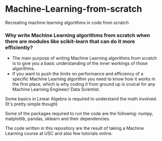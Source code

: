 # Machine-Learning-from-scratch
Recreating machine learning algorithms in code from scratch 

### Why write Machine Learning algorithms from scratch when there are modules like scikit-learn that can do it more efficiently?

* The main purpose of writing Machine Learning algorithms from scratch is to give you a basic understanding of the inner workings of those algorithms.  
* If you want to push the limits on performance and efficiency of a specific Machine Learning algorithm you need to know how it works in the first place, which is why coding it from ground up is cruical for any Machine Learning Engineer/ Data Scientist.

Some basics in Linear Algebra is required to understand the math involved.(It's pretty simple though)

Some of the packages required to run the code are the following: numpy, matplotlib, pandas, sklearn and their dependencies.

The code written in this repository are the result of taking a Machine Learning course at USC and also few tutorials online.  


